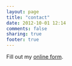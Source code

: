 ```yaml
---
layout: page
title: "contact"
date: 2012-10-01 12:14
comments: false
sharing: true
footer: true
---
```

<div id="wufoo-r7w8r3">
Fill out my <a href="http://wisdomgroup.wufoo.com/forms/r7w8r3">online form</a>.
</div>
<script type="text/javascript">var r7w8r3;(function(d, t) {
var s = d.createElement(t), options = {
'userName':'wisdomgroup', 
'formHash':'r7w8r3', 
'autoResize':true,
'height':'637',
'async':true,
'header':'show', 
'ssl':true};
s.src = ('https:' == d.location.protocol ? 'https://' : 'http://') + 'wufoo.com/scripts/embed/form.js';
s.onload = s.onreadystatechange = function() {
var rs = this.readyState; if (rs) if (rs != 'complete') if (rs != 'loaded') return;
try { r7w8r3 = new WufooForm();r7w8r3.initialize(options);r7w8r3.display(); } catch (e) {}};
var scr = d.getElementsByTagName(t)[0], par = scr.parentNode; par.insertBefore(s, scr);
})(document, 'script');</script>
